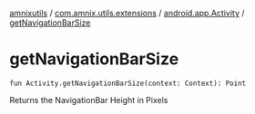 [amnixutils](../../index.md) / [com.amnix.utils.extensions](../index.md) / [android.app.Activity](index.md) / [getNavigationBarSize](./get-navigation-bar-size.md)

# getNavigationBarSize

`fun Activity.getNavigationBarSize(context: Context): Point`

Returns the NavigationBar Height in Pixels

